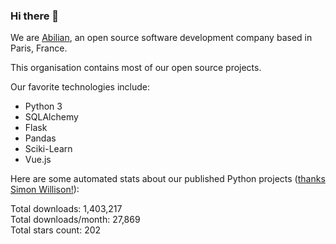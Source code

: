 ### Hi there 👋

We are [Abilian](https://abilian.com/), an open source software development company based in Paris, France.

This organisation contains most of our open source projects.

Our favorite technologies include:

- Python 3
- SQLAlchemy
- Flask
- Pandas
- Sciki-Learn
- Vue.js

Here are some automated stats about our published Python projects
([thanks Simon Willison!][sw-post]):

<!--marker-->
Total downloads: 1,403,217<br>
Total downloads/month: 27,869<br>
Total stars count: 202
<!--end-->

[sw-post]: https://simonwillison.net/2020/Jul/10/self-updating-profile-readme/